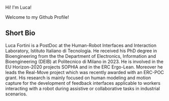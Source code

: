 Hi! I'm Luca!

Welcome to my Github Profile!

## Short Bio
Luca Fortini is a PostDoc at the Human-Robot Interfaces and Interaction Laboratory, Istituto Italiano di Tecnologia. He received his PhD degree in Bioengineering from the the Department of Electronics, Information and Bioengineering (DEIB) at Politecnico di Milano in 2023. He is involved in the EU Horizon-2020 projects SOPHIA and in the ERC Ergo-Lean. Moreover he leads the Real-Move project which was recently awarded with an ERC-POC grant. His research is mainly focused on human modeling and motion capture for the development of feedback interfaces applicable to workers interacting with a robot during assistive or collaborative tasks in industrial scenarios.
